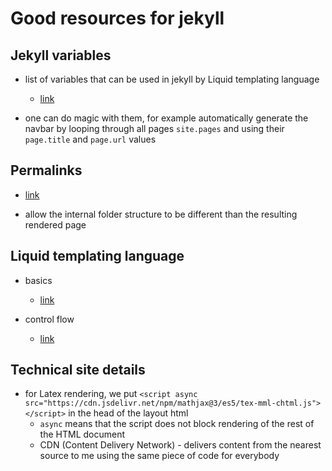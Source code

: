 # Good resources for jekyll 

## Jekyll variables

- list of variables that can be used in jekyll by Liquid templating language
  - [link](https://jekyllrb.com/docs/variables/)

- one can do magic with them, for example automatically generate the navbar by looping through all pages `site.pages` and using their `page.title` and `page.url` values

## Permalinks

- [link](https://jekyllrb.com/docs/permalinks/)

- allow the internal folder structure to be different than the resulting rendered page

## Liquid templating language

- basics
  - [link](https://shopify.github.io/liquid/basics/introduction/)

- control flow
  - [link](https://shopify.github.io/liquid/tags/control-flow/)

## Technical site details

- for Latex rendering, we put `<script async src="https://cdn.jsdelivr.net/npm/mathjax@3/es5/tex-mml-chtml.js"> </script>` in the head of the layout html
  - `async` means that the script does not block rendering of the rest of the HTML document
  - CDN (Content Delivery Network) - delivers content from the nearest source to me using the same piece of code for everybody